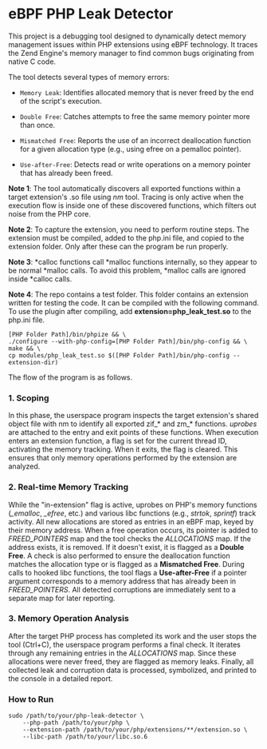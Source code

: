 
# eBPF PHP Leak Detector

This project is a debugging tool designed to dynamically detect memory management issues within PHP extensions using eBPF technology. It traces the Zend Engine's memory manager to find common bugs originating from native C code.

The tool detects several types of memory errors:

- ```Memory Leak```: Identifies allocated memory that is never freed by the end of the script's execution.

- ```Double Free```: Catches attempts to free the same memory pointer more than once.

- ```Mismatched Free```: Reports the use of an incorrect deallocation function for a given allocation type (e.g., using efree on a pemalloc pointer).

- ```Use-after-Free```: Detects read or write operations on a memory pointer that has already been freed. 

**Note 1**: The tool automatically discovers all exported functions within a target extension's .so file using _nm_ tool. Tracing is only active when the execution flow is inside one of these discovered functions, which filters out noise from the PHP core.

**Note 2**: To capture the extension, you need to perform routine steps. The extension must be compiled, added to the php.ini file, and copied to the extension folder. Only after these can the program be run properly.

**Note 3**: *calloc functions call *malloc functions internally, so they appear to be normal *malloc calls. To avoid this problem, *malloc calls are ignored inside *calloc calls.

**Note 4**: The repo contains a test folder. This folder contains an extension written for testing the code. It can be compiled with the following command. To use the plugin after compiling, add **extension=php_leak_test.so** to the php.ini file.

```
[PHP Folder Path]/bin/phpize && \
./configure --with-php-config=[PHP Folder Path]/bin/php-config && \
make && \
cp modules/php_leak_test.so $([PHP Folder Path]/bin/php-config --extension-dir)
```

The flow of the program is as follows.

### 1. Scoping

In this phase, the userspace program inspects the target extension's shared object file with nm to identify all exported zif_* and zm_* functions. _uprobes_ are attached to the entry and exit points of these functions. When execution enters an extension function, a flag is set for the current thread ID, activating the memory tracking. When it exits, the flag is cleared. This ensures that only memory operations performed by the extension are analyzed.

### 2. Real-time Memory Tracking

While the "in-extension" flag is active, uprobes on PHP's memory functions (*_emalloc*, *_efree*, etc.) and various libc functions (e.g., *strtok*, *sprintf*) track activity.  All new allocations are stored as entries in an eBPF map, keyed by their memory address. When a free operation occurs, its pointer is added to *FREED_POINTERS* map and the tool checks the *ALLOCATIONS* map. If the address exists, it is removed. If it doesn't exist, it is flagged as a **Double Free**. A check is also performed to ensure the deallocation function matches the allocation type or is flagged as a **Mismatched Free**. During calls to hooked libc functions, the tool flags a **Use-after-Free** if a pointer argument corresponds to a memory address that has already been in *FREED_POINTERS*. All detected corruptions are immediately sent to a separate map for later reporting.

### 3. Memory Operation Analysis

After the target PHP process has completed its work and the user stops the tool (Ctrl+C), the userspace program performs a final check. It iterates through any remaining entries in the *ALLOCATIONS* map. Since these allocations were never freed, they are flagged as memory leaks. Finally, all collected leak and corruption data is processed, symbolized, and printed to the console in a detailed report.

### How to Run

```
sudo /path/to/your/php-leak-detector \
    --php-path /path/to/your/php \
    --extension-path /path/to/your/php/extensions/**/extension.so \
    --libc-path /path/to/your/libc.so.6

```